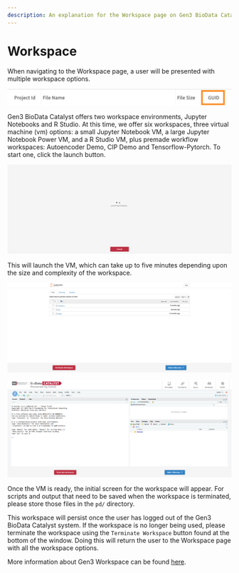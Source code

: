 ```yaml
---
description: An explanation for the Workspace page on Gen3 BioData Catalyst.
---
```


# Workspace

When navigating to the Workspace page, a user will be presented with multiple workspace options.

![Gen3 BioData Catalyst Workspace Page.](../../.gitbook/assets/image%20%2819%29.png)

Gen3 BioData Catalyst offers two workspace environments, Jupyter Notebooks and R Studio. At this time, we offer six workspaces, three virtual machine \(vm\) options: a small Jupyter Notebook VM, a large Jupyter Notebook Power VM, and a R Studio VM, plus premade workflow workspaces: Autoencoder Demo, CIP Demo and Tensorflow-Pytorch. To start one, click the launch button.

![The launch screen.](../../.gitbook/assets/image%20%2815%29.png)

This will launch the VM, which can take up to five minutes depending upon the size and complexity of the workspace.

![The initial workspace for Jupyter Notebooks.](../../.gitbook/assets/image%20%2830%29.png)

![The initial workspace for R Studio.](../../.gitbook/assets/image%20%2833%29.png)

Once the VM is ready, the initial screen for the workspace will appear. For scripts and output that need to be saved when the workspace is terminated, please store those files in the `pd/` directory. 

This workspace will persist once the user has logged out of the Gen3 BioData Catalyst system. If the workspace is no longer being used, please terminate the workspace using the `Terminate Workspace` button found at the bottom of the window. Doing this will return the user to the Workspace page with all the workspace options. 

More information about Gen3 Workspace can be found [here](https://gen3.org/resources/user/analyze-data/).

